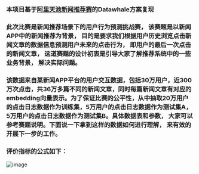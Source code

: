 ### 本项目基于[阿里天池新闻推荐赛](https://tianchi.aliyun.com/competition/entrance/531842/rankingList)的Datawhale方案复现
### 此次比赛是新闻推荐场景下的用户行为预测挑战赛， 该赛题是以新闻APP中的新闻推荐为背景， 目的是要求我们根据用户历史浏览点击新闻文章的数据信息预测用户未来的点击行为， 即用户的最后一次点击的新闻文章， 这道赛题的设计初衷是引导大家了解推荐系统中的一些业务背景， 解决实际问题。

### 该数据来自某新闻APP平台的用户交互数据，包括30万用户，近300万次点击，共36万多篇不同的新闻文章，同时每篇新闻文章有对应的embedding向量表示。为了保证比赛的公平性，从中抽取20万用户的点击日志数据作为训练集，5万用户的点击日志数据作为测试集A，5万用户的点击日志数据作为测试集B。具体数据表和参数， 大家可以参考赛题说明。下面说一下拿到这样的数据如何进行理解， 来有效的开展下一步的工作。

### 评价指标的公式如下：
 ![image](https://github.com/user-attachments/assets/dcee9312-61a9-4e0e-bda0-7f059baa732b)
